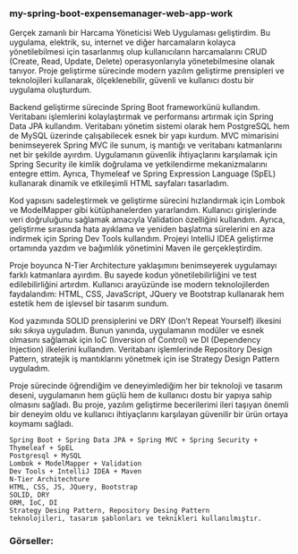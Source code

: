 ### my-spring-boot-expensemanager-web-app-work

Gerçek zamanlı bir Harcama Yöneticisi Web Uygulaması geliştirdim. Bu uygulama, elektrik, su, internet ve diğer harcamaların kolayca yönetilebilmesi için tasarlanmış olup kullanıcıların harcamalarını CRUD (Create, Read, Update, Delete) operasyonlarıyla yönetebilmesine olanak tanıyor. Proje geliştirme sürecinde modern yazılım geliştirme prensipleri ve teknolojileri kullanarak, ölçeklenebilir, güvenli ve kullanıcı dostu bir uygulama oluşturdum.

Backend geliştirme sürecinde Spring Boot frameworkünü kullandım. Veritabanı işlemlerini kolaylaştırmak ve performansı artırmak için Spring Data JPA kullandım. Veritabanı yönetim sistemi olarak hem PostgreSQL hem de MySQL üzerinde çalışabilecek esnek bir yapı kurdum. MVC mimarisini benimseyerek Spring MVC ile sunum, iş mantığı ve veritabanı katmanlarını net bir şekilde ayırdım. Uygulamanın güvenlik ihtiyaçlarını karşılamak için Spring Security ile kimlik doğrulama ve yetkilendirme mekanizmalarını entegre ettim. Ayrıca, Thymeleaf ve Spring Expression Language (SpEL) kullanarak dinamik ve etkileşimli HTML sayfaları tasarladım.

Kod yapısını sadeleştirmek ve geliştirme sürecini hızlandırmak için Lombok ve ModelMapper gibi kütüphanelerden yararlandım. Kullanıcı girişlerinde veri doğruluğunu sağlamak amacıyla Validation özelliğini kullandım. Ayrıca, geliştirme sırasında hata ayıklama ve yeniden başlatma sürelerini en aza indirmek için Spring Dev Tools kullandım. Projeyi IntelliJ IDEA geliştirme ortamında yazdım ve bağımlılık yönetimini Maven ile gerçekleştirdim.

Proje boyunca N-Tier Architecture yaklaşımını benimseyerek uygulamayı farklı katmanlara ayırdım. Bu sayede kodun yönetilebilirliğini ve test edilebilirliğini artırdım. Kullanıcı arayüzünde ise modern teknolojilerden faydalandım: HTML, CSS, JavaScript, JQuery ve Bootstrap kullanarak hem estetik hem de işlevsel bir tasarım sundum.

Kod yazımında SOLID prensiplerini ve DRY (Don’t Repeat Yourself) ilkesini sıkı sıkıya uyguladım. Bunun yanında, uygulamanın modüler ve esnek olmasını sağlamak için IoC (Inversion of Control) ve DI (Dependency Injection) ilkelerini kullandım. Veritabanı işlemlerinde Repository Design Pattern, stratejik iş mantıklarını yönetmek için ise Strategy Design Pattern uyguladım.

Proje sürecinde öğrendiğim ve deneyimlediğim her bir teknoloji ve tasarım deseni, uygulamanın hem güçlü hem de kullanıcı dostu bir yapıya sahip olmasını sağladı. Bu proje, yazılım geliştirme becerilerimi ileri taşıyan önemli bir deneyim oldu ve kullanıcı ihtiyaçlarını karşılayan güvenilir bir ürün ortaya koymamı sağladı.


```
Spring Boot + Spring Data JPA + Spring MVC + Spring Security + Thymeleaf + SpEL
Postgresql + MySQL
Lombok + ModelMapper + Validation
Dev Tools + IntelliJ IDEA + Maven
N-Tier Architechture
HTML, CSS, JS, JQuery, Bootstrap
SOLID, DRY
ORM, IoC, DI
Strategy Desing Pattern, Repository Desing Pattern
teknolojileri, tasarım şablonları ve teknikleri kullanılmıştır.
```

### Görseller:


